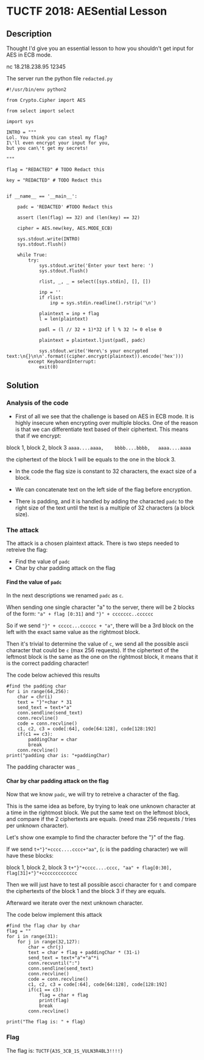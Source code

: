 TUCTF 2018: AESential Lesson
=============================

## Description

Thought I'd give you an essential lesson to how you shouldn't get input for AES in ECB mode.

nc 18.218.238.95 12345

The server run the python file `redacted.py`

```
#!/usr/bin/env python2

from Crypto.Cipher import AES

from select import select

import sys

INTRO = """
Lol. You think you can steal my flag?
I\'ll even encrypt your input for you,
but you can\'t get my secrets!

"""

flag = "REDACTED" # TODO Redact this

key = "REDACTED" # TODO Redact this


if __name__ == '__main__':

	padc = 'REDACTED' #TODO Redact this

	assert (len(flag) == 32) and (len(key) == 32)

	cipher = AES.new(key, AES.MODE_ECB)

	sys.stdout.write(INTRO)
	sys.stdout.flush()

	while True:
		try:
			sys.stdout.write('Enter your text here: ')
			sys.stdout.flush()

			rlist, _, _ = select([sys.stdin], [], [])

			inp = ''
			if rlist:
				inp = sys.stdin.readline().rstrip('\n')

			plaintext = inp + flag
			l = len(plaintext)

			padl = (l // 32 + 1)*32 if l % 32 != 0 else 0

			plaintext = plaintext.ljust(padl, padc)

			sys.stdout.write('Here\'s your encrypted text:\n{}\n\n'.format((cipher.encrypt(plaintext)).encode('hex')))
		except KeyboardInterrupt:
			exit(0)
```

## Solution

### Analysis of the code

* First of all we see that the challenge is based on AES in ECB mode. It is highly insecure when encrypting over multiple blocks. One of the reason is that we can differentiate text based of their ciphertext. This means that if we encrypt:

block 1,          block 2,        block 3
`aaaa....aaaa,    bbbb....bbbb,   aaaa....aaaa`

the ciphertext of the block 1 will be equals to the one in the block 3.

* In the code the flag size is constant to 32 characters, the exact size of a block.

* We can concatenate text on the left side of the flag before encryption.

* There is padding, and it is handled by adding the characted `padc` to the right size of the text until the text is a multiple of 32 characters (a block size).

### The attack

The attack is a chosen plaintext attack. There is two steps needed to retreive the flag:
* Find the value of `padc`
* Char by char padding attack on the flag

#### Find the value of `padc`

In the next descriptions we renamed `padc` as `c`.

When sending one single character "a" to the server, there will be 2 blocks of the form: `"a" + flag [0:31]` and `"}" + ccccccc..cccccc`  

So if we send `"}" + ccccc...cccccc + "a"`, there will be a 3rd block on the left with the exact same value as the rightmost block.

Then it's trivial to determine the value of `c`, we send all the possible ascii character that could be  `c` (max 256 requests). If the ciphertext of the leftmost block is the same as the one on the rightmost block, it means that it is the correct padding character!

The code below achieved this results
```
#find the padding char
for i in range(64,256):
	char = chr(i)
	text = "}"+char * 31
	send_text = text+"a"
	conn.sendline(send_text)
	conn.recvline()
	code = conn.recvline()
	c1, c2, c3 = code[:64], code[64:128], code[128:192]
	if(c1 == c3):
		paddingChar = char
		break
	conn.recvline()
print("padding char is: "+paddingChar)
```

The padding character was `_`

#### Char by char padding attack on the flag

Now that we know `padc`, we will try to retreive a character of the flag.

This is the same idea as before, by trying to leak one unknown character at a time in the rightmost block. We put the same text on the leftmost block, and compare if the 2 ciphertexts are equals. (need max 256 requests / tries per unknown character).

Let's show one example to find the character before the "}" of the flag.

If we send `t+"}"+cccc....cccc+"aa"`, (`c` is the padding character) we will have these blocks:

block 1, block 2, block 3
`t+"}"+cccc....cccc, "aa" + flag[0:30], flag[31]+"}"+ccccccccccccc`

Then we will just have to test all possible  ascci character for `t` and compare the ciphertexts of the block 1 and the block 3 if they are equals. 

Afterward we iterate over the next unknown character. 

The code below implement this attack
```
#find the flag char by char
flag = ""
for i in range(31):
	for j in range(32,127):
		char = chr(j)
		text = char + flag + paddingChar * (31-i)
		send_text = text+"a"+"a"*i
		conn.recvuntil(":")
		conn.sendline(send_text)
		conn.recvline()
		code = conn.recvline()
		c1, c2, c3 = code[:64], code[64:128], code[128:192]
		if(c1 == c3):
			flag = char + flag
			print(flag)
			break
		conn.recvline()

print("The flag is: " + flag)
```

### Flag

The flag is: `TUCTF{A3S_3CB_1S_VULN3R4BL3!!!!}`